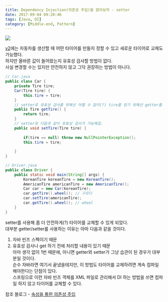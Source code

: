 ```yaml
---
title: Dependency Injection(의존성 주입)을 알아보자 - setter
date: 2017-09-04 09:20:46
tags: [Java, DI]
category: [Middle-end, Pattern]
---
```

![](thumb.png)

[v2](/2017/09/04/di-v2/)에는 자동차를 생산할 때 어떤 타이어를 만들지 정할 수 있고 새로운 타이어로 교체도 가능했다.  
하지만 올바른 값이 들어왔는지 유효성 검사할 방법이 없다.  
사실 변경할 수는 있지만 안전하지 않고 그닥 권장하는 방법이 아니다.  
```java
// Car.java
public class Car {
    private Tire tire;
    Car(Tire tire) {
        this.tire = tire;
    }
    // setter로 유효성 검사를 위해선 어쩔 수 없이(?) tire를 얻기 위해선 getter를 써야함.
    public Tire getTire() {
        return tire;
    }
    // setter로 다음과 같이 유효성 검사가 가능해짐.
    public void setTire(Tire tire) {
        
        if(tire == null) throw new NullPointerException();
        this.tire = tire;
   
    }
}
```
```java
// Driver.java
public class Driver {
    public static void main(String[] args) {
        KoreanTire koreanTire = new KoreanTire();
        AmericanTire americanTire = new AmericanTire();
        Car car = new Car(koreanTire);
        car.getTire().wheel(); // 구르다
        car.setTire(americanTire);
        car.getTire().wheel(); // wheel
    }
}
```
setter를 사용해 좀 더 안전하게(?) 타이어를 교체할 수 있게 되었다.  
대부분 getter/setter를 사용하는 이유는 아마 다음과 같을 것이다.  
1. 자바 빈즈 스펙이기 때문  
2. 유효성 검사나 get 하기 전에 처리할 내용이 있기 때문  
아마 생각 없이 1번 때문에, 아니면 getter와 setter가 그냥 습관이 된 경우가 대부분일 것이다.    
순수 자바라면 여기서 끝냈을테지만, 이 방법도 타이어를 교체하려면 계속 컴파일 해야한다는 단점이 있다.  
스프링으로 이런 자바 빈즈 객체를 XML 파일로 관리해서 DI 하는 방법을 쓰면 컴파일 하지 않고 타이어를 교체할 수 있다.  

참조 블로그 - [속성을 통한 의존성 주입](http://expert0226.tistory.com/191)